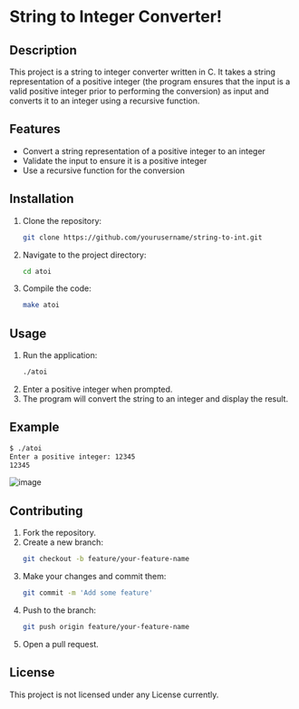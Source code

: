 # String to Integer Converter!

## Description
This project is a string to integer converter written in C. It takes a string representation of a positive integer (the program ensures that the input is a valid positive integer prior to performing the conversion) as input and converts it to an integer using a recursive function. 

## Features
- Convert a string representation of a positive integer to an integer
- Validate the input to ensure it is a positive integer
- Use a recursive function for the conversion

## Installation
1. Clone the repository:
   ```bash
   git clone https://github.com/yourusername/string-to-int.git
   ```
2. Navigate to the project directory:
   ```bash
   cd atoi
   ```
3. Compile the code:
   ```bash
   make atoi
   ```

## Usage
1. Run the application:
   ```bash
   ./atoi
   ```
2. Enter a positive integer when prompted.
3. The program will convert the string to an integer and display the result.

## Example
```bash
$ ./atoi
Enter a positive integer: 12345
12345
```

![image](https://github.com/user-attachments/assets/6bfb5632-6997-4a3d-87aa-df5a4f12df41)

## Contributing
1. Fork the repository.
2. Create a new branch:
   ```bash
   git checkout -b feature/your-feature-name
   ```
3. Make your changes and commit them:
   ```bash
   git commit -m 'Add some feature'
   ```
4. Push to the branch:
   ```bash
   git push origin feature/your-feature-name
   ```
5. Open a pull request.

## License
This project is not licensed under any License currently.
